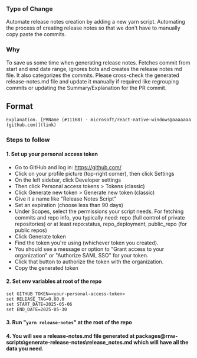 ### Type of Change
Automate release notes creation by adding a new yarn script. Automating the process of creating release notes so that we don't have to manually copy paste the commits. 


### Why
To save us some time when generating release notes. Fetches commit from start and end date range, ignores bots and creates the release notes md file. It also categorizes the commits. Please cross-check the generated release-notes.md file and update it manually if required like regrouping commits or updating the Summary/Explanation for the PR commit.

## Format

`Explanation. [PRName (#11168) · microsoft/react-native-windows@aaaaaaa (github.com)](link)`

### Steps to follow

#### 1. Set up your personal access token

- Go to GitHub and log in: https://github.com/
- Click on your profile picture (top-right corner), then click Settings
- On the left sidebar, click Developer settings
- Then click Personal access tokens > Tokens (classic)
- Click Generate new token > Generate new token (classic)
- Give it a name like "Release Notes Script"
- Set an expiration (choose less than 90 days)
- Under Scopes, select the permissions your script needs. For fetching commits and repo info, you typically need:
repo (full control of private repositories)
or at least repo:status, repo_deployment, public_repo (for public repos)
- Click Generate token
- Find the token you're using (whichever token you created).
- You should see a message or option to "Grant access to your organization" or "Authorize SAML SSO" for your token.
- Click that button to authorize the token with the organization.
- Copy the generated token

#### 2. Set env variables at root of the repo

```
set GITHUB_TOKEN=<your-personal-access-token>
set RELEASE_TAG=0.80.0
set START_DATE=2025-05-06
set END_DATE=2025-05-30

```
#### 3. Run "`yarn release-notes`" at the root of the repo

#### 4. You will see a release-notes.md file generated at packages\@rnw-scripts\generate-release-notes\release_notes.md which will have all the data you need.